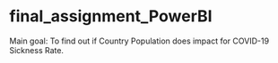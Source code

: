 # final_assignment_PowerBI
Main goal: To find out if Country Population does impact for COVID-19 Sickness Rate.
